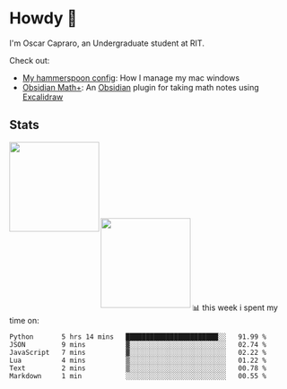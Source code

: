 # Howdy :wave:
I'm Oscar Capraro, an Undergraduate student at RIT.


Check out:
- [My hammerspoon config](https://github.com/ocapraro/.hammerspoon): How I manage my mac windows
- [Obsidian Math+](https://github.com/ocapraro/obsidian-math-plus): An [Obsidian](https://obsidian.md/) plugin for taking math notes using [Excalidraw](https://github.com/excalidraw/excalidraw)

## Stats

<div width="100%"><a href="https://github.com/anuraghazra/github-readme-stats">
<img align="left" height="160em" src="https://github-readme-stats.vercel.app/api?username=ocapraro&show_icons=true&theme=dark&count_private=true" />
<br><br><br><br><br><br><br><br>
<img align="left" height="160em" src="https://github-readme-stats.vercel.app/api/top-langs/?username=ocapraro&theme=dark&layout=compact&count_private=true" />
</a></div>

<br><br><br><br><br><br><br><br>
📊 this week i spent my time on:
<!--START_SECTION:waka-->

```text
Python       5 hrs 14 mins   ███████████████████████░░   91.99 %
JSON         9 mins          ▓░░░░░░░░░░░░░░░░░░░░░░░░   02.74 %
JavaScript   7 mins          ▓░░░░░░░░░░░░░░░░░░░░░░░░   02.22 %
Lua          4 mins          ▒░░░░░░░░░░░░░░░░░░░░░░░░   01.22 %
Text         2 mins          ▒░░░░░░░░░░░░░░░░░░░░░░░░   00.78 %
Markdown     1 min           ░░░░░░░░░░░░░░░░░░░░░░░░░   00.55 %
```

<!--END_SECTION:waka-->
